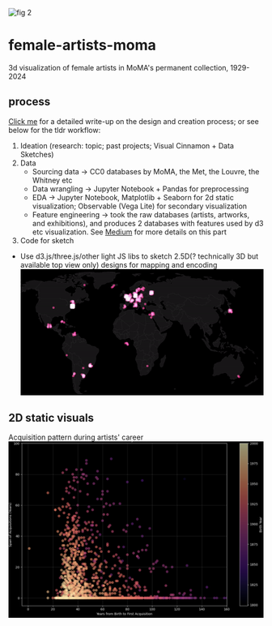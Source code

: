 ![fig 2](https://github.com/susiesyli/female-artists-moma/blob/69a685af8824da8b580fd68ad1f786860b8de4cd/images/landing-page.gif)

# female-artists-moma
3d visualization of female artists in MoMA's permanent collection, 1929-2024 

## process 
[Click me](https://susiesyli.medium.com/2f51ed0de230) for a detailed write-up on the design and creation process; or see below for the tldr workflow: 
1. Ideation (research: topic; past projects; Visual Cinnamon + Data Sketches)
2. Data
   * Sourcing data -> CC0 databases by MoMA, the Met, the Louvre, the Whitney etc
   * Data wrangling -> Jupyter Notebook + Pandas for preprocessing
   * EDA -> Jupyter Notebook, Matplotlib + Seaborn for 2d static visualization; Observable (Vega Lite) for secondary visualization
   * Feature engineering -> took the raw databases (artists, artworks, and exhibitions), and produces 2 databases with features used by d3 etc visualization. See [Medium](https://medium.com/@susiesyli/process-documentation-poetic-data-final-230) for more details on this part
3. Code for sketch
  * Use d3.js/three.js/other light JS libs to sketch 2.5D(? technically 3D but available top view only) designs for mapping and encoding 
![Example: iteration 1, raw data with coordinate encoding + d3 map projectins](https://github.com/susiesyli/female-artists-moma/blob/4e8126ab19dde0965554fed38415835c1e15e6aa/images/map-iteration.gif)


## 2D static visuals 
Acquisition pattern during artists' career 
![fig 1](https://github.com/susiesyli/female-artists-moma/blob/69a685af8824da8b580fd68ad1f786860b8de4cd/images/acquisition-vs-career)
